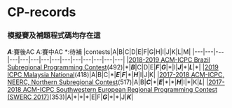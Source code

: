 # CP-records
### 模擬賽及補題程式碼均存在這

***A***:賽後AC A:賽中AC \*:待補
|contests|A|B|C|D|E|F|G|H|I|J|K|L|M|
|---|---|---|---|---|---|---|---|---|---|---|---|---|---|
|[2018-2019 ACM-ICPC Brazil Subregional Programming Contest](https://codeforces.com/gym/101908)(492)|\*|***B***|C|D|E|***F***|***G***|\*|I|***J***|\*|***L***|\*|
|[2019 ICPC Malaysia National](https://codeforces.com/gym/102219)(418)|A|B|C|\*|***E***|***F***|\*|***H***|I|J|K|
|[2017-2018 ACM-ICPC, NEERC, Northern Subregional Contest](https://codeforces.com/gym/101612)(517)|A|B|***C***|\*|***E***|\*|\*|***H***|I|\*|K|***L***|
|[2017-2018 ACM-ICPC Southwestern European Regional Programming Contest (SWERC 2017)](https://codeforces.com/gym/101635)(353)|A|\*|\*|\*|E|F|***G***|\*|\*|J|***K***|
